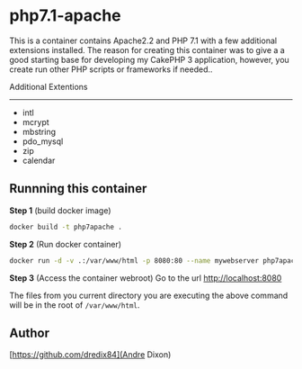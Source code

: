 # php7.1-apache #
This is a container contains Apache2.2 and PHP 7.1 with a few additional extensions installed. The reason for creating this container was to give a a good starting base for developing my CakePHP 3 application, however, you create run other PHP scripts or frameworks if needed..

Additional Extentions
___
- intl
- mcrypt
- mbstring
- pdo_mysql
- zip
- calendar

## Runnning this container

**Step 1** (build docker image)
```bash
docker build -t php7apache .
```
**Step 2** (Run docker container)
```bash
docker run -d -v .:/var/www/html -p 8080:80 --name mywebserver php7apache
```

**Step 3** (Access the container webroot)
Go to the url [http://localhost:8080](http://localhost:8080)

The files from you current directory you are executing the above command will be in the root of `/var/www/html`.


Author
----
[https://github.com/dredix84](Andre Dixon)
